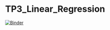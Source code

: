 # TP3_Linear_Regression
[![Binder](https://mybinder.org/badge_logo.svg)](https://mybinder.org/v2/gh/nabillefi/Linear-Regression/main)

